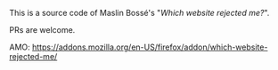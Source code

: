 This is a source code of Maslin Bossé's "*Which website rejected me?*".

PRs are welcome.

AMO: https://addons.mozilla.org/en-US/firefox/addon/which-website-rejected-me/
